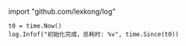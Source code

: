 import	"github.com/lexkong/log"

```
t0 = time.Now()
log.Infof("初始化完成，总耗时: %v", time.Since(t0))
```

